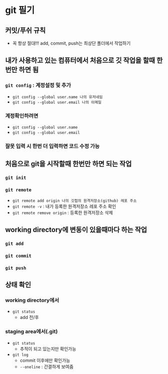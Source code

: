 # git 필기
## 커밋/푸쉬 규칙
* 꼭 항상 절대!!! add, commit, push는 최상단 폴더에서 작업하기

## 내가 사용하고 있는 컴퓨터에서 처음으로 깃 작업을 할때 한번만 하면 됨
### `git config` : 계정설정 및 추가
* `git config --global user.name 나의 유저네임`
* `git config --global user.email 나의 이메일`
### 계정확인하려면
* `git config --global user.name`
* `git config --global user.email`
### 잘못 입력 시 한번 더 입력하면 코드 수정 가능

## 처음으로 git을 시작할때 한번만 하면 되는 작업
### `git init`
### `git remote`
* `git remote add origin 나의 깃헙의 원격저장소(github) 레포 주소`
* `git remote -v` : 내가 등록한 원격저장소 레포 주소 확인
* `git remote remove origin` : 등록한 원격저장소 삭제

## working directory에 변동이 있을때마다 하는 작업
### `git add`
### `git commit`
### `git push`

## 상태 확인
### working directory에서
- `git status`
    - add 전/후
### staging area에서(.git)
- `git status`
    - 추적이 되고 있는지만 확인가능
- `git log`
    - commit 이후에만 확인가능
    - `--oneline` : 간결하게 보여줌
